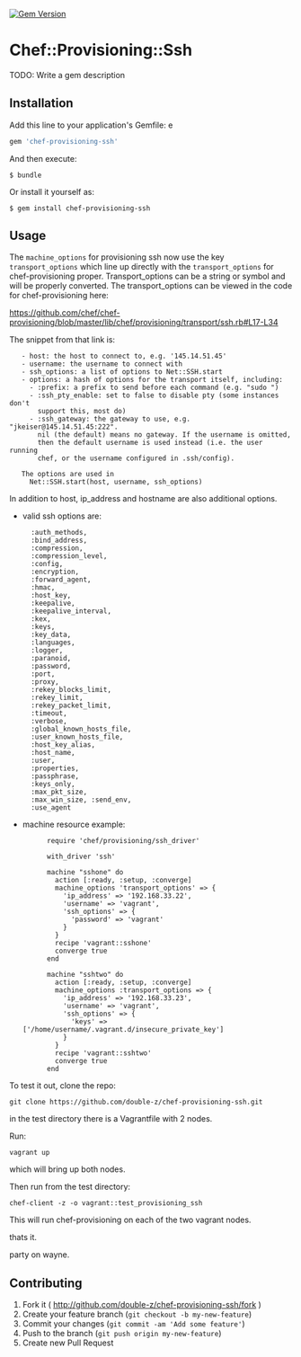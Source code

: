[![Gem Version](https://badge.fury.io/rb/chef-provisioning-ssh.svg)](http://badge.fury.io/rb/chef-provisioning-ssh)

# Chef::Provisioning::Ssh

TODO: Write a gem description

## Installation

Add this line to your application's Gemfile:
e 
```ruby
gem 'chef-provisioning-ssh'
```

And then execute:

    $ bundle

Or install it yourself as:

    $ gem install chef-provisioning-ssh

## Usage

The `machine_options` for provisioning ssh now use the key `transport_options` which line up directly with the `transport_options` for chef-provisioning proper. Transport_options can be a string or symbol and will be properly converted. The transport_options can be viewed in the code for chef-provisioning here:

https://github.com/chef/chef-provisioning/blob/master/lib/chef/provisioning/transport/ssh.rb#L17-L34

The snippet from that link is:

       - host: the host to connect to, e.g. '145.14.51.45'
       - username: the username to connect with
       - ssh_options: a list of options to Net::SSH.start
       - options: a hash of options for the transport itself, including:
         - :prefix: a prefix to send before each command (e.g. "sudo ")
         - :ssh_pty_enable: set to false to disable pty (some instances don't
           support this, most do)
         - :ssh_gateway: the gateway to use, e.g. "jkeiser@145.14.51.45:222".
           nil (the default) means no gateway. If the username is omitted,
           then the default username is used instead (i.e. the user running
           chef, or the username configured in .ssh/config).
      
       The options are used in
         Net::SSH.start(host, username, ssh_options)

In addition to host, ip_address and hostname are also additional options.

* valid ssh options are:

        :auth_methods, 
        :bind_address, 
        :compression, 
        :compression_level, 
        :config,
        :encryption, 
        :forward_agent, 
        :hmac, 
        :host_key,
        :keepalive, 
        :keepalive_interval, 
        :kex, 
        :keys, 
        :key_data,
        :languages, 
        :logger, 
        :paranoid, 
        :password, 
        :port, 
        :proxy,
        :rekey_blocks_limit,
        :rekey_limit, 
        :rekey_packet_limit, 
        :timeout, 
        :verbose,
        :global_known_hosts_file, 
        :user_known_hosts_file, 
        :host_key_alias,
        :host_name, 
        :user, 
        :properties, 
        :passphrase, 
        :keys_only, 
        :max_pkt_size,
        :max_win_size, :send_env, 
        :use_agent

* machine resource example:

			require 'chef/provisioning/ssh_driver'

			with_driver 'ssh'

			machine "sshone" do
			  action [:ready, :setup, :converge]
			  machine_options 'transport_options' => {
			    'ip_address' => '192.168.33.22',
			    'username' => 'vagrant',
			    'ssh_options' => {
			      'password' => 'vagrant'
			    }
			  }
			  recipe 'vagrant::sshone'
			  converge true
			end

			machine "sshtwo" do
			  action [:ready, :setup, :converge]
			  machine_options :transport_options => {
			    'ip_address' => '192.168.33.23',
			    'username' => 'vagrant',
			    'ssh_options' => {
			      'keys' => ['/home/username/.vagrant.d/insecure_private_key']
			    }
			  }
			  recipe 'vagrant::sshtwo'
			  converge true
			end


To test it out, clone the repo:

`git clone https://github.com/double-z/chef-provisioning-ssh.git`

in the test directory there is a Vagrantfile with 2 nodes. 

Run:

`vagrant up`

which will bring up both nodes. 

Then run from the test directory:

`chef-client -z -o vagrant::test_provisioning_ssh`

This will run chef-provisioning on each of the two vagrant nodes.

thats it.

party on wayne.

## Contributing

1. Fork it ( http://github.com/double-z/chef-provisioning-ssh/fork )
2. Create your feature branch (`git checkout -b my-new-feature`)
3. Commit your changes (`git commit -am 'Add some feature'`)
4. Push to the branch (`git push origin my-new-feature`)
5. Create new Pull Request